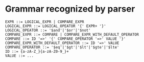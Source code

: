 Grammar recognized by parser
============================

    EXPR ::= LOGICAL_EXPR | COMPARE_EXPR
    LOGICAL_EXPR ::= LOGICAL_OPEATOR '{' EXPR+ '}'
    LOGICAL_OPEATOR ::= '$and'|'$or'|'$not'
    COMPARE_EXPR ::= COMPARE | COMPARE_EXPR_WITH_DEFAULT_OPERATOR
    COMPARE ::= ID '=>' '{' COMPARE_OPERATOR '=>' VALUE '}'
    COMPARE_EXPR_WITH_DEFAULT_OPERATOR ::= ID '=>' VALUE
    COMPARE_OPERATOR ::= '$eq'|'$gt'|'$lt'|'$gte'|'$lte'
    ID ::= {a-zA-Z_}{a-zA-Z0-9_}+
    VALUE ::= ...


